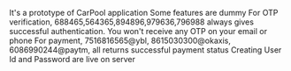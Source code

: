 It's a prototype of CarPool application
Some features are dummy 
For OTP verification, 688465,564365,894896,979636,796988 always gives successful authentication. You won't receive any OTP on your email or phone
For payment, 7516816565@ybl, 8615030300@okaxis, 6086990244@paytm, all returns successful payment status
Creating User Id and Password are live on server
